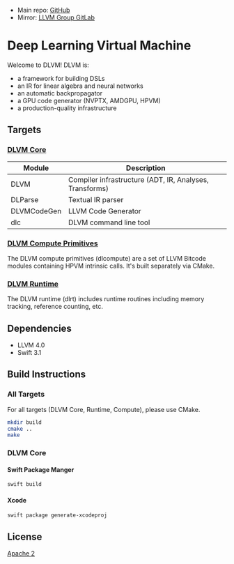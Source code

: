 - Main repo: [GitHub](https://github.com/rxwei/DLVM)
- Mirror: [LLVM Group GitLab](https://gitlab-beta.engr.illinois.edu/llvm/dlvm)

# Deep Learning Virtual Machine

Welcome to DLVM! DLVM is:
- a framework for building DSLs
- an IR for linear algebra and neural networks
- an automatic backpropagator
- a GPU code generator (NVPTX, AMDGPU, HPVM)
- a production-quality infrastructure

## Targets

### [DLVM Core](Sources)

| Module      | Description                                             |
|-------------|---------------------------------------------------------|
| DLVM        | Compiler infrastructure (ADT, IR, Analyses, Transforms) |
| DLParse     | Textual IR parser                                       |
| DLVMCodeGen | LLVM Code Generator                                     |
| dlc         | DLVM command line tool                                  |

### [DLVM Compute Primitives](Compute)

The DLVM compute primitives (dlcompute) are a set of LLVM Bitcode modules
containing HPVM intrinsic calls. It's built separately via CMake.

### [DLVM Runtime](Runtime)

The DLVM runtime (dlrt) includes runtime routines including memory tracking,
reference counting, etc.

## Dependencies

- LLVM 4.0
- Swift 3.1

## Build Instructions

### All Targets

For all targets (DLVM Core, Runtime, Compute), please use CMake.

```bash
mkdir build
cmake ..
make
```

### DLVM Core

#### Swift Package Manger

```bash
swift build
```

#### Xcode

```bash
swift package generate-xcodeproj
```

## License

[Apache 2](LICENSE)
